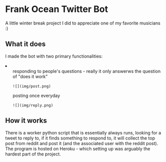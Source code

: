 # Frank Ocean Twitter Bot

A little winter break project I did to appreciate one of my favorite musicians :)

## What it does

I made the bot with two primary functionalities:
<li>
  <ul>responding to people's questions - really it only answerws the question of "does it work"
    
    ![](img/post.png)
  </ul>
  <ul>posting once everyday
    
    ![](img/reply.png)
  </ul>
</li>


## How it works
There is a worker python script that is essentially always runs, looking for a tweet to reply to, if it finds something to respond to, it will collect the top post from reddit and post it (and the associated user with the reddit post). The program is hosted on Heroku - which setting up was arguably the hardest part of the project.
